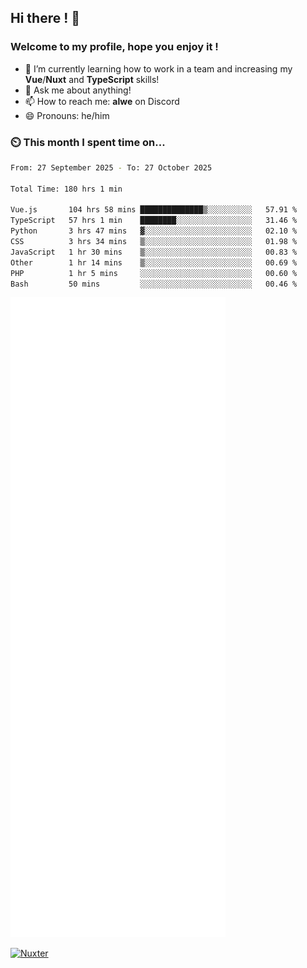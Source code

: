 ## Hi there ! 👋

### Welcome to my profile, hope you enjoy it !

- 🌱 I’m currently learning how to work in a team and increasing my **Vue**/**Nuxt** and **TypeScript** skills!
- 💬 Ask me about anything!
- 📫 How to reach me: **alwe** on Discord
- 😄 Pronouns: he/him

### ⏲️ This month I spent time on...

<!--START_SECTION:waka-->

```bash
From: 27 September 2025 - To: 27 October 2025

Total Time: 180 hrs 1 min

Vue.js       104 hrs 58 mins ██████████████▒░░░░░░░░░░   57.91 %
TypeScript   57 hrs 1 min    ████████░░░░░░░░░░░░░░░░░   31.46 %
Python       3 hrs 47 mins   ▓░░░░░░░░░░░░░░░░░░░░░░░░   02.10 %
CSS          3 hrs 34 mins   ▒░░░░░░░░░░░░░░░░░░░░░░░░   01.98 %
JavaScript   1 hr 30 mins    ▒░░░░░░░░░░░░░░░░░░░░░░░░   00.83 %
Other        1 hr 14 mins    ▒░░░░░░░░░░░░░░░░░░░░░░░░   00.69 %
PHP          1 hr 5 mins     ░░░░░░░░░░░░░░░░░░░░░░░░░   00.60 %
Bash         50 mins         ░░░░░░░░░░░░░░░░░░░░░░░░░   00.46 %
```

<!--END_SECTION:waka-->

![Metrics](./github-metrics.svg)

[![Nuxter](https://nuxters.nuxt.com/card/zAlweNy26/og.png)](https://nuxters.nuxt.com/zAlweNy26)
